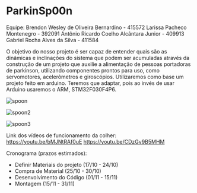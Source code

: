 # ParkinSp00n
Equipe:
Brendon Wesley de Oliveira Bernardino - 415572
Larissa Pacheco Montenegro - 392091
Antônio Ricardo Coelho Alcântara Junior - 409913
Gabriel Rocha Alves da Silva - 411584

O objetivo do nosso projeto é ser capaz de entender quais são as dinâmicas e inclinações do sistema que podem ser acumuladas através da construção de um projeto que auxilie a alimentação de pessoas portadoras de parkinson, utilizando componentes prontos para uso, como servomotores, acelerômetros e giroscópios.
Utilizaremos como base um projeto feito em arduino. Teremos que adaptar, pois ao invés de usar Arduino usaremos o ARM, STM32F030F4P6.

![spoon](https://user-images.githubusercontent.com/47569587/70632511-b977a500-1c0d-11ea-9d8e-be8e05553af2.jpg)

![spoon2](https://user-images.githubusercontent.com/47569587/70632590-e0ce7200-1c0d-11ea-8cce-b859bf0b7b6d.jpg)

![spoon3](https://user-images.githubusercontent.com/47569587/70632893-66eab880-1c0e-11ea-9190-f55a3c09fbd2.jpg)


Link dos vídeos de funcionamento da colher:
https://youtu.be/bMJNtRAf0uE 
https://youtu.be/CDzGv9B5MHM 



Cronograma (prazos estimados):

- Definir Materiais do projeto (17/10 - 24/10)
- Compra de Material (25/10 - 30/10)
- Desenvolvimento do Código (01/11 - 15/11)
- Montagem (15/11 - 31/11)

